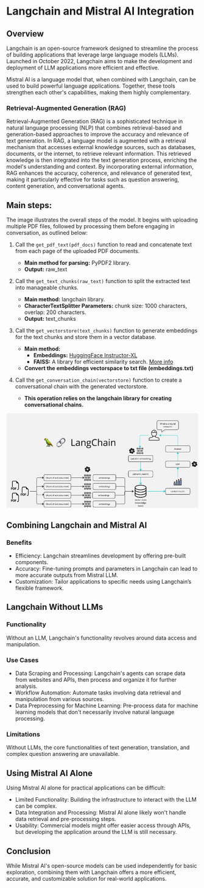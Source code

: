 # Langchain and Mistral AI Integration

## Overview
Langchain is an open-source framework designed to streamline the process of building applications that leverage large language models (LLMs). Launched in October 2022, Langchain aims to make the development and deployment of LLM applications more efficient and effective.

Mistral AI is a language model that, when combined with Langchain, can be used to build powerful language applications. Together, these tools strengthen each other's capabilities, making them highly complementary.

### Retrieval-Augmented Generation (RAG)
Retrieval-Augmented Generation (RAG) is a sophisticated technique in natural language processing (NLP) that combines retrieval-based and generation-based approaches to improve the accuracy and relevance of text generation. In RAG, a language model is augmented with a retrieval mechanism that accesses external knowledge sources, such as databases, documents, or the internet, to retrieve relevant information. This retrieved knowledge is then integrated into the text generation process, enriching the model's understanding and context. By incorporating external information, RAG enhances the accuracy, coherence, and relevance of generated text, making it particularly effective for tasks such as question answering, content generation, and conversational agents.

## Main steps: 
The image illustrates the overall steps of the model. It begins with uploading multiple PDF files, followed by processing them before engaging in conversation, as outlined below: 
1. Call the `get_pdf_text(pdf_docs)` function to read and concatenate text from each page of the uploaded PDF documents. 
    - **Main method for parsing:** PyPDF2 library. 
    - **Output:** raw_text

2. Call the `get_text_chunks(raw_text)` function to split the extracted text into manageable chunks. 
    - **Main method:** langchain library. 
    - **CharacterTextSplitter Parameters:** chunk size: 1000 characters, overlap: 200 characters. 
    - **Output:** text_chunks

3. Call the `get_vectorstore(text_chunks)` function to generate embeddings for the text chunks and store them in a vector database. 
    - **Main method:** 
        - **Embeddings:** [HuggingFace Instructor-XL](https://huggingface.co/hkunlp/instructor-xl)
        - **FAISS:** A library for efficient similarity search. [More info](https://engineering.fb.com/2017/03/29/data-infrastructure/faiss-a-library-for-efficient-similarity-search/)
    - **Convert the embeddings vectorspace to txt file (embeddings.txt)**

4. Call the `get_conversation_chain(vectorstore)` function to create a conversational chain with the generated vectorstore. 
    - **This operation relies on the langchain library for creating conversational chains.**


![langchain](langchain.png)


## Combining Langchain and Mistral AI

### Benefits
- Efficiency: Langchain streamlines development by offering pre-built components.
- Accuracy: Fine-tuning prompts and parameters in Langchain can lead to more accurate outputs from Mistral LLM.
- Customization: Tailor applications to specific needs using Langchain’s flexible framework.

## Langchain Without LLMs

### Functionality
Without an LLM, Langchain's functionality revolves around data access and manipulation.

### Use Cases
- Data Scraping and Processing: Langchain's agents can scrape data from websites and APIs, then process and organize it for further analysis.
- Workflow Automation: Automate tasks involving data retrieval and manipulation from various sources.
- Data Preprocessing for Machine Learning: Pre-process data for machine learning models that don't necessarily involve natural language processing.

### Limitations
Without LLMs, the core functionalities of text generation, translation, and complex question answering are unavailable.

## Using Mistral AI Alone
Using Mistral AI alone for practical applications can be difficult:
- Limited Functionality: Building the infrastructure to interact with the LLM can be complex.
- Data Integration and Processing: Mistral AI alone likely won't handle data retrieval and pre-processing steps.
- Usability: Commercial models might offer easier access through APIs, but developing the application around the LLM is still necessary.

## Conclusion
While Mistral AI's open-source models can be used independently for basic exploration, combining them with Langchain offers a more efficient, accurate, and customizable solution for real-world applications.
